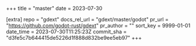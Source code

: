 +++
title = "master"
date = 2023-07-30

[extra]
repo = "gdext"
docs_rel_url = "gdext/master/godot"
pr_url = "https://github.com/godot-rust/gdext"
pr_author = ""
sort_key = 9999-01-01
date_time = 2023-07-30T11:25:23Z
commit_sha = "d3fe5c7b644415de5226d1f888d832be9ee5eb97"
+++


